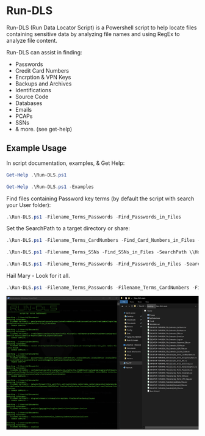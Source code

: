 Run-DLS
=======
Run-DLS (Run Data Locator Script) is a Powershell script to help locate files containing sensitive data by analyzing file names and using RegEx to analyze file content. 

Run-DLS can assist in finding: 
  * Passwords
  * Credit Card Numbers
  * Encrption & VPN Keys
  * Backups and Archives
  * Identifications
  * Source Code 
  * Databases
  * Emails
  * PCAPs
  * SSNs
  * & more. (see get-help) 

## Example Usage 
In script documentation, examples, & Get Help:
```Powershell
Get-Help .\Run-DLS.ps1
```
```Powershell
Get-Help .\Run-DLS.ps1 -Examples
```

Find files containing Password key terms (by default the script with search your User folder):
```Powershell
.\Run-DLS.ps1 -Filename_Terms_Passwords -Find_Passwords_in_Files
```

Set the SearchPath to a target directory or share: 
```Powershell
.\Run-DLS.ps1 -Filename_Terms_CardNumbers -Find_Card_Numbers_in_Files -SearchPath C:\Users\
```
```Powershell
.\Run-DLS.ps1 -Filename_Terms_SSNs -Find_SSNs_in_Files -SearchPath \\HostName\C$\Users\
```
```Powershell
.\Run-DLS.ps1 -Filename_Terms_Passwords -Find_Passwords_in_Files -SearchPath \\ServerName\SMB_Share\Path\
```
Hail Mary - Look for it all. 
```Powershell 
.\Run-DLS.ps1 -Filename_Terms_Passwords -Filename_Terms_CardNumbers -Filename_Terms_SSNs -Filename_Terms_IDs -Filename_Terms_VPN_Keys -Filename_Terms_Encryption_Keys -Filename_Terms_Interesting -Filename_Terms_Network_Docs -Filename_Terms_Schematics -File_Extensions_Source_Code -File_Extensions_RDP_Files -File_Extensions_Password_DBs -File_Extensions_Email -File_Extensions_PCAPs -File_Extensions_Backups -File_Extensions_DBs -File_Extensions_Archives -File_Extensions_Logs -File_Extensions_MobleApps -Find_Passwords_in_Files -Find_Card_Numbers_in_Files -Find_SSNs_in_Files -SearchPath \\ServerName\SMB_Share\Path\
```

![alt text](https://github.com/ArronJablonowski/Run-DLS/blob/main/ScriptOutput.png?raw=true)
